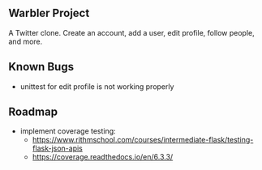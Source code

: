 ## Warbler Project

A Twitter clone.
Create an account, add a user, edit profile, follow people, and more.

## Known Bugs

-   unittest for edit profile is not working properly

## Roadmap

-   implement coverage testing:
    -   https://www.rithmschool.com/courses/intermediate-flask/testing-flask-json-apis
    -   https://coverage.readthedocs.io/en/6.3.3/
